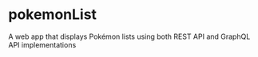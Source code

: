 # pokemonList
A web app that displays Pokémon lists using both REST API and GraphQL API implementations
